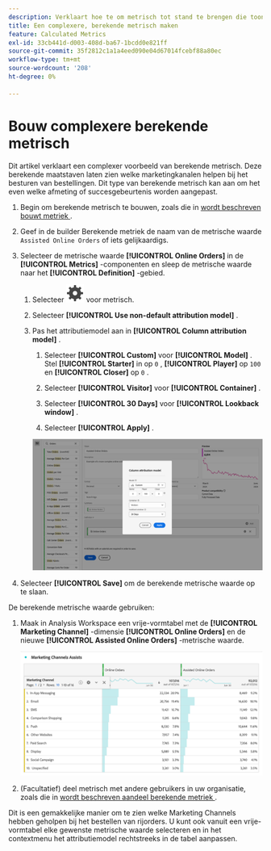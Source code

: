 ```yaml
---
description: Verklaart hoe te om metrisch tot stand te brengen die toont welke Kanalen van de Marketing in rijorden bijwonen.
title: Een complexere, berekende metrisch maken
feature: Calculated Metrics
exl-id: 33cb441d-d003-408d-ba67-1bcdd0e821ff
source-git-commit: 35f2812c1a1a4eed090e04d67014fcebf88a80ec
workflow-type: tm+mt
source-wordcount: '208'
ht-degree: 0%

---
```


# Bouw complexere berekende metrisch

Dit artikel verklaart een complexer voorbeeld van berekende metrisch. Deze berekende maatstaven laten zien welke marketingkanalen helpen bij het besturen van bestellingen. Dit type van berekende metrisch kan aan om het even welke afmeting of succesgebeurtenis worden aangepast.

1. Begin om berekende metrisch te bouwen, zoals die in [ wordt beschreven bouwt metriek ](/help/components/c-calcmetrics/c-workflow/cm-workflow/c-build-metrics/cm-build-metrics.md).

1. Geef in de builder Berekende metriek de naam van de metrische waarde `Assisted Online Orders` of iets gelijkaardigs.

1. Selecteer de metrische waarde **[!UICONTROL Online Orders]** in de **[!UICONTROL Metrics]** -componenten en sleep de metrische waarde naar het **[!UICONTROL Definition]** -gebied.

   1. Selecteer ![ Plaatsend ](/help/assets/icons/Setting.svg) voor metrisch.
   1. Selecteer **[!UICONTROL Use non-default attribution model]** .
   1. Pas het attributiemodel aan in **[!UICONTROL Column attribution model]** .
      1. Selecteer **[!UICONTROL Custom]** voor **[!UICONTROL Model]** . Stel **[!UICONTROL Starter]** in op `0` , **[!UICONTROL Player]** op `100` en **[!UICONTROL Closer]** op `0` .
      1. Selecteer **[!UICONTROL Visitor]** voor **[!UICONTROL Container]** .
      1. Selecteer **[!UICONTROL 30 Days]** voor **[!UICONTROL Lookback window]** .

      1. Selecteer **[!UICONTROL Apply]** .

      ![ de attributiemodel van de Kolom ](assets/complex-calculated-metric.png)

1. Selecteer **[!UICONTROL Save]** om de berekende metrische waarde op te slaan.

De berekende metrische waarde gebruiken:

1. Maak in Analysis Workspace een vrije-vormtabel met de **[!UICONTROL Marketing Channel]** -dimensie **[!UICONTROL Online Orders]** en de nieuwe **[!UICONTROL Assisted Online Orders]** -metrische waarde.

   ![ het Marketing Kanaal steunde Online Orden ](assets/marketing-channel-assists.png)

1. (Facultatief) deel metrisch met andere gebruikers in uw organisatie, zoals die in [ wordt beschreven aandeel berekende metriek ](/help/components/c-calcmetrics/c-workflow/cm-workflow/cm-sharing.md).

Dit is een gemakkelijke manier om te zien welke Marketing Channels hebben geholpen bij het bestellen van rijorders. U kunt ook vanuit een vrije-vormtabel elke gewenste metrische waarde selecteren en in het contextmenu het attributiemodel rechtstreeks in de tabel aanpassen.
